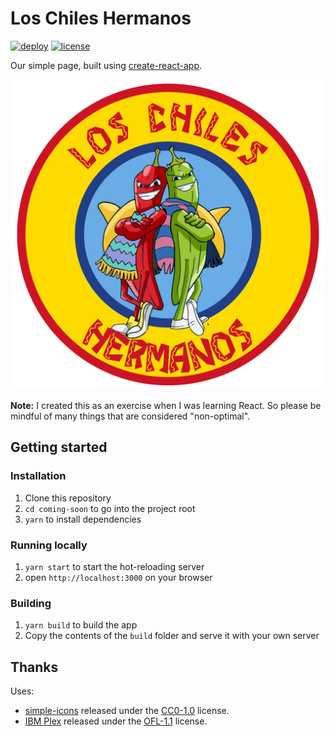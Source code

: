 Los Chiles Hermanos
======================
[![deploy](https://github.com/arkn98/coming-soon/workflows/deploy/badge.svg)](https://github.com/arkn98/coming-soon/actions?query=workflow%3Adeploy)
[![license](https://img.shields.io/github/license/arkn98/coming-soon)](LICENSE)

Our simple page, built using [create-react-app](https://github.com/facebook/create-react-app).

<p align="center">
  <img src="./docs/logo.png" alt="Coming soon page" width="738">
</p>

**Note:** I created this as an exercise when I was learning React. So please be mindful of many things that are considered "non-optimal".

## Getting started


### Installation

1. Clone this repository
2. `cd coming-soon` to go into the project root
3. `yarn` to install dependencies

### Running locally

1. `yarn start` to start the hot-reloading server
2. open `http://localhost:3000` on your browser

### Building

1. `yarn build` to build the app
2. Copy the contents of the `build` folder and serve it with your own server

## Thanks

Uses: 
 - [simple-icons](https://github.com/simple-icons/simple-icons) released under the [CC0-1.0](https://github.com/simple-icons/simple-icons/blob/develop/LICENSE.md) license.
 - [IBM Plex](https://github.com/IBM/plex) released under the [OFL-1.1](https://github.com/IBM/plex/blob/master/LICENSE.txt) license.
